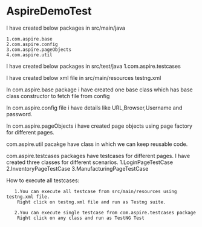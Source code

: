 # AspireDemoTest
I have created below packages in src/main/java

    1.com.aspire.base
    2.com.aspire.config
    3.com.aspire.pageObjects
    4.com.aspire.util
    
I have created below packages in src/test/java
    1.com.aspire.testcases
    
I have created below xml file in src/main/resources
   testng.xml
   
In com.aspire.base package i have created one base class which has base class constructor to fetch file from config

In com.aspire.config file i have details like URL,Browser,Username and password.

In com.aspire.pageObjects i have created page objects using page factory for different pages.

com.aspire.util pacakge have class in which we can keep reusable code.

com.aspire.testcases packages have testcases for different pages.
   I have created three classes for different scenarios.
      1.LoginPageTestCase
      2.InventoryPageTestCase
      3.ManufacturingPageTestCase

How to execute all testcases:

       1.You can execute all testcase from src/main/resources using testng.xml file.
        Right click on testng.xml file and run as Testng suite.
        
       2.You can execute single testcase from com.aspire.testcases package
        Right click on any class and run as TestNG Test

